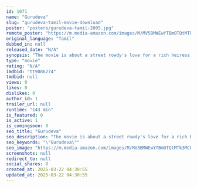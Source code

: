 ```yaml
---
id: 1071
name: "Gurudeva"
slug: "gurudeva-tamil-movie-download"
poster: "posters/gurudeva-tamil-2005.jpg"
remote_poster: "https://m.media-amazon.com/images/M/MV5BMWEwYTBmOTQtMTk3MC00OWI3LWI3N2MtZWY4NWRiZmUyZjdiXkEyXkFqcGdeQXVyNTM3MDMyMDQ@._V1_SX300.jpg"
original_language: "Tamil"
dubbed_in: null
released_date: "N/A"
synopsis: "The movie is about a street rowdy's love for a rich heiress. Guru (Jai Akash) is a street rowdy who hangs out in a mechanic shop owned by Mari (Nassar), a handicapped man who is the advisor to Guru. They lead a happy life. Deva (Pran"
type: "movie"
rating: "N/A"
imdbid: "tt9086274"
tmdbid: null
views: 0
likes: 0
dislikes: 0
author_id: 1
trailer_url: null
runtime: "143 min"
is_featured: 0
is_active: 1
is_comingsoon: 0
seo_title: "Gurudeva"
seo_description: "The movie is about a street rowdy's love for a rich heiress. Guru (Jai Akash) is a street rowdy who hangs out in a mechanic shop owned by Mari (Nassar), a handicapped man who is the advisor to Guru. They lead a happy life. Deva (Pran"
seo_keywords: "\"Gurudeva\""
seo_image: "https://m.media-amazon.com/images/M/MV5BMWEwYTBmOTQtMTk3MC00OWI3LWI3N2MtZWY4NWRiZmUyZjdiXkEyXkFqcGdeQXVyNTM3MDMyMDQ@._V1_SX300.jpg"
screenshots: null
redirect_to: null
social_shares: 0
created_at: 2025-03-22 04:30:55
updated_at: 2025-03-22 04:30:55
---
```


